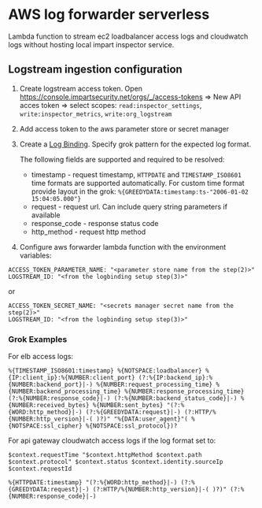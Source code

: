 # AWS log forwarder serverless

Lambda function to stream ec2 loadbalancer access logs and cloudwatch logs without hosting local impart inspector service.

## Logstream ingestion configuration

1. Create logstream access token. Open https://console.impartsecurity.net/orgs/_/access-tokens => New API acces token => select scopes: `read:inspector_settings`, `write:inspector_metrics`, `write:org_logstream`
2. Add access token to the aws parameter store or secret manager
3. Create a [Log Binding](https://console.impartsecurity.net/orgs/_/log-bindings).
   Specify grok pattern for the expected log format.

   The following fields are supported and required to be resolved:

   - timestamp - request timestamp, `HTTPDATE` and `TIMESTAMP_ISO8601` time formats are supported automatically. For custom time format provide layout in the grok: `%{GREEDYDATA:timestamp:ts-"2006-01-02 15:04:05.000"}`
   - request - request url. Can include query string parameters if available
   - response_code - response status code
   - http_method - request http method

4. Configure aws forwarder lambda function with the environment variables:

```
ACCESS_TOKEN_PARAMETER_NAME: "<parameter store name from the step(2)>"
LOGSTREAM_ID: "<from the logbinding setup step(3)>"
```

or

```
ACCESS_TOKEN_SECRET_NAME: "<secrets manager secret name from the step(2)>"
LOGSTREAM_ID: "<from the logbinding setup step(3)>"
```

### Grok Examples

For elb access logs:

```
%{TIMESTAMP_ISO8601:timestamp} %{NOTSPACE:loadbalancer} %{IP:client_ip}:%{NUMBER:client_port} (?:%{IP:backend_ip}:%{NUMBER:backend_port}|-) %{NUMBER:request_processing_time} %{NUMBER:backend_processing_time} %{NUMBER:response_processing_time} (?:%{NUMBER:response_code}|-) (?:%{NUMBER:backend_status_code}|-) %{NUMBER:received_bytes} %{NUMBER:sent_bytes} "(?:%{WORD:http_method}|-) (?:%{GREEDYDATA:request}|-) (?:HTTP/%{NUMBER:http_version}|-( )?)" "%{DATA:user_agent}"( %{NOTSPACE:ssl_cipher} %{NOTSPACE:ssl_protocol})?
```

For api gateway cloudwatch access logs if the log format set to:

```
$context.requestTime "$context.httpMethod $context.path $context.protocol" $context.status $context.identity.sourceIp $context.requestId
```

```
%{HTTPDATE:timestamp} "(?:%{WORD:http_method}|-) (?:%{GREEDYDATA:request}|-) (?:HTTP/%{NUMBER:http_version}|-( )?)" (?:%{NUMBER:response_code}|-)
```
